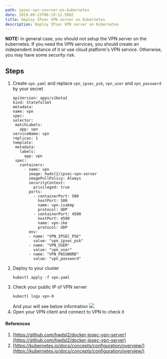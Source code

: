 ```yaml
---
path: ipsec-vpn-sesrver-on-kubernetes
date: 2019-09-23T06:19:12.500Z
title: Deploy IPsec VPN server on Kubernetes
description: Deploy IPsec VPN server on Kubernetes
---
```

**NOTE:** In general case, you should not setup the VPN server on the kubernetes. If you need the VPN services, you should create an independent instance of it or use cloud platform's VPN service. Otherwise, you may have some security risk.



## Steps

1. Create `vpn.yaml` and replace `vpn_ipsec_psk`, `vpn_user` and `vpn_password` by your secret
   ```
   apiVersion: apps/v1beta2
   kind: StatefulSet
   metadata:
   name: vpn
   spec:
   selector:
    matchLabels:
      app: vpn
   serviceName: vpn
   replicas: 1
   template:
    metadata:
      labels:
        app: vpn
    spec:
      containers:
        - name: vpn
          image: hwdsl2/ipsec-vpn-server
          imagePullPolicy: Always
          securityContext:
            privileged: true
          ports:
            - containerPort: 500
              hostPort: 500
              name: vpn-isakmp
              protocol: UDP
            - containerPort: 4500
              hostPort: 4500
              name: vpn-ike
              protocol: UDP
          env:
          - name: "VPN_IPSEC_PSK"
            value: "vpn_ipsec_psk"
          - name: "VPN_USER"
            value: "vpn_user"
          - name: "VPN_PASSWORD"
            value: "vpn_password"
   ```
2. Deploy to your cluster
   ```
   kubectl apply -f vpn.yaml
   ```
3. Check your public IP of VPN server
   ```
   kubectl logs vpn-0
   ```
   And your will see below information
   ![](/assets/cleanshot-2019-09-23-at-14.35.42-2x.jpg)
4. Open your VPN client and connect to VPN to check it



#### References

1. [https://github.com/hwdsl2/docker-ipsec-vpn-server](https://github.com/hwdsl2/docker-ipsec-vpn-server)
1. [https://kubernetes.io/docs/concepts/configuration/overview/](https://kubernetes.io/docs/concepts/configuration/overview/)

